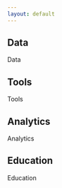 ```yaml
---
layout: default
---
```


## Data

Data

## Tools

Tools

## Analytics

Analytics

## Education

Education
